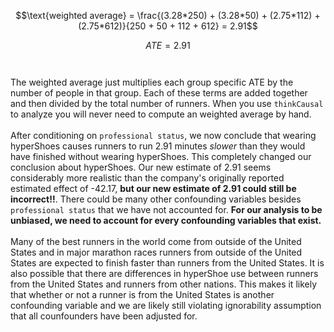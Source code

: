 $$\text{weighted average} = \frac{(3.28*250) + (3.28*50) + (2.75*112) + (2.75*612)}{250 + 50 + 112 + 612} = 2.91$$

$$ATE = 2.91$$
<br>
<br>
The weighted average just multiplies each group specific ATE by the number of people in that group. Each of these terms are added together and then divided by the total number of runners. When you use `thinkCausal` to analyze you will never need to compute an weighted average by hand.
<br>
<br>
After conditioning on `professional status`, we now conclude that wearing hyperShoes causes runners to run 2.91 minutes *slower* than they would have finished without wearing hyperShoes. This completely changed our conclusion about hyperShoes. Our new estimate of 2.91 seems considerably more realistic than the company's originally reported estimated effect  of -42.17, **but our new estimate of 2.91 could still be incorrect!!**. There could be many other confounding variables besides `professional status` that we have not accounted for. **For our analysis to be unbiased, we need to account for every confounding variables that exist.** <br>
<br>
Many of the best runners in the world come from outside of the United States and in major marathon races runners from outside of the United States are expected to finish faster than runners from the United States. It is also possible that there are differences in hyperShoe use between runners from the United States and runners from other nations. This makes it likely that whether or not a runner is from the United States is another confounding variable and we are likely still violating ignorability assumption that all counfounders have been adjusted for. 

